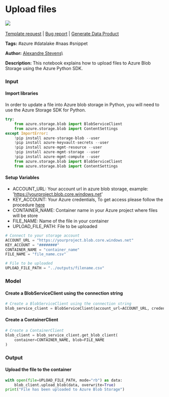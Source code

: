 # Upload files

[![](https://naasai-public.s3.eu-west-3.amazonaws.com/Open\_in\_Naas\_Lab.svg)](https://app.naas.ai/user-redirect/naas/downloader?url=https://raw.githubusercontent.com/jupyter-naas/awesome-notebooks/master/Azure%20Blob%20Storage/Azure\_Blob\_Storage\_Upload\_files.ipynb)\
\
[Template request](https://github.com/jupyter-naas/awesome-notebooks/issues/new?assignees=\&labels=\&template=template-request.md\&title=Tool+-+Action+of+the+notebook+) | [Bug report](https://github.com/jupyter-naas/awesome-notebooks/issues/new?assignees=\&labels=bug\&template=bug\_report.md\&title=Azure+Blob+Storage+-+Upload+files:+Error+short+description) | [Generate Data Product](https://app.naas.ai/user-redirect/naas/downloader?url=https://raw.githubusercontent.com/jupyter-naas/awesome-notebooks/master/Naas/Naas\_Start\_data\_product.ipynb)

**Tags:** #azure #datalake #naas #snippet

**Author:** [Alexandre Stevens](https://www.linkedin.com/in/)\


**Description:** This notebook explains how to upload files to Azure Blob Storage using the Azure Python SDK.

### Input

#### Import libraries

In order to update a file into Azure blob storage in Python, you will need to use the Azure Storage SDK for Python.

```python
try:
    from azure.storage.blob import BlobServiceClient
    from azure.storage.blob import ContentSettings
except ImportError:
    !pip install azure-storage-blob --user
    !pip install azure-keyvault-secrets --user
    !pip install azure-mgmt-resource --user
    !pip install azure-mgmt-storage --user
    !pip install azure-mgmt-compute --user
    from azure.storage.blob import BlobServiceClient
    from azure.storage.blob import ContentSettings
```

#### Setup Variables

* ACCOUNT\_URL: Your account url in azure blob storage, example: 'https://yourproject.blob.core.windows.net'
* KEY\_ACCOUNT: Your Azure credentials, To get access please follow the procedure [here](https://learn.microsoft.com/en-us/azure/storage/common/storage-account-keys-manage?tabs=azure-portal)
* CONTAINER\_NAME: Container name in your Azure project where files will be store
* FILE\_NAME: Name of the file in your container
* UPLOAD\_FILE\_PATH: File to be uploaded

```python
# Connect to your storage account
ACCOUNT_URL = "https://yourproject.blob.core.windows.net"
KEY_ACCOUNT = "########"
CONTAINER_NAME = "container_name"
FILE_NAME = "file_name.csv"

# File to be uploaded
UPLOAD_FILE_PATH = "../outputs/filename.csv"
```

### Model

#### Create a BlobServiceClient using the connection string

```python
# Create a BlobServiceClient using the connection string
blob_service_client = BlobServiceClient(account_url=ACCOUNT_URL, credential=KEY_ACCOUNT)
```

#### Create a ContainerClient

```python
# Create a ContainerClient
blob_client = blob_service_client.get_blob_client(
    container=CONTAINER_NAME, blob=FILE_NAME
)
```

### Output

#### Upload the file to the container

```python
with open(file=UPLOAD_FILE_PATH, mode="rb") as data:
    blob_client.upload_blob(data, overwrite=True)
print("File has been uploaded to Azure Blob Storage")
```
